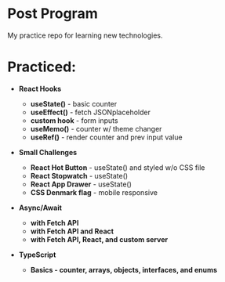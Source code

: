 # Post Program

My practice repo for learning new technologies.

# Practiced:

- **React Hooks**
  - **useState()** - basic counter
  - **useEffect()** - fetch JSONplaceholder
  - **custom hook** - form inputs
  - **useMemo()** - counter w/ theme changer
  - **useRef()** - render counter and prev input value

- **Small Challenges**
  - **React Hot Button** - useState() and styled w/o CSS file
  - **React Stopwatch** - useState()
  - **React App Drawer** - useState()
  - **CSS Denmark flag** - mobile responsive

- **Async/Await**
  - **with Fetch API**
  - **with Fetch API and React**
  - **with Fetch API, React, and custom server**

- **TypeScript**
  - **Basics - counter, arrays, objects, interfaces, and enums**
